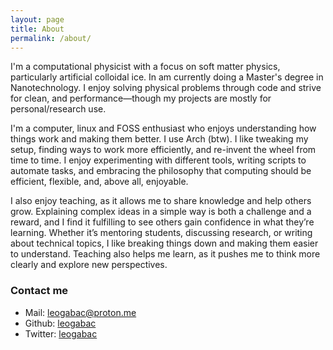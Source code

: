 ```yaml
---
layout: page
title: About
permalink: /about/
---
```


I'm a computational physicist with a focus on soft matter physics, particularly artificial colloidal ice. In am currently doing a Master's degree in Nanotechnology. I enjoy solving physical problems through code and strive for clean, and performance—though my projects are mostly for personal/research use.

I'm a computer, linux and FOSS enthusiast who enjoys understanding how things work and making them better. I use Arch (btw). I like tweaking my setup, finding ways to work more efficiently, and re-invent the wheel from time to time. I enjoy experimenting with different tools, writing scripts to automate tasks, and embracing the philosophy that computing should be efficient, flexible, and, above all, enjoyable.

I also enjoy teaching, as it allows me to share knowledge and help others grow. Explaining complex ideas in a simple way is both a challenge and a reward, and I find it fulfilling to see others gain confidence in what they’re learning. Whether it’s mentoring students, discussing research, or writing about technical topics, I like breaking things down and making them easier to understand. Teaching also helps me learn, as it pushes me to think more clearly and explore new perspectives.

### Contact me

* Mail: [leogabac@proton.me](mailto:leogabac@proton.me)
* Github: [leogabac](https://github.com/leogabac)
* Twitter: [leogabac](https://x.com/leogabac)
